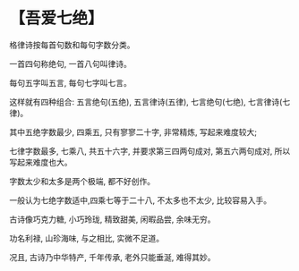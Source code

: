 # 【吾爱七绝】

格律诗按每首句数和每句字数分类。

一首四句称绝句, 一首八句叫律诗。

每句五字叫五言, 每句七字叫七言。

这样就有四种组合: 五言绝句(五绝), 五言律诗(五律), 七言绝句(七绝), 七言律诗(七律)。

其中五绝字数最少, 四乘五, 只有寥寥二十字, 非常精炼, 写起来难度较大; 

七律字数最多, 七乘八, 共五十六字, 并要求第三四两句成对, 第五六两句成对, 所以写起来难度也大。

字数太少和太多是两个极端, 都不好创作。

一般认为七绝字数适中,四乘七等于二十八, 不太多也不太少, 比较容易入手。

古诗像巧克力糖, 小巧玲珑, 精致甜美, 闲暇品尝, 余味无穷。

功名利禄, 山珍海味, 与之相比, 实微不足道。

况且, 古诗乃中华特产, 千年传承, 老外只能垂涎, 难得其妙。

